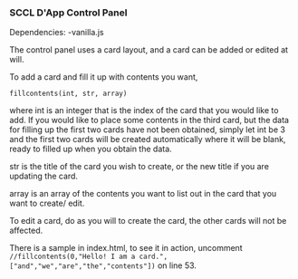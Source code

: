 ### SCCL D'App Control Panel

Dependencies: -vanilla.js

The control panel uses a card layout, and a card can be added or edited at will.

To add a card and fill it up with contents you want,

`fillcontents(int, str, array)`

where int is an integer that is the index of the card that you would like to add. If you would like to place some contents in the third card, but the data for filling up the first two cards have not been obtained, simply let int be 3 and the first two cards will be created automatically where it will be blank, ready to filled up when you obtain the data.

str is the title of the card you wish to create, or the new title if you are updating the card.

array is an array of the contents you want to list out in the card that you want to create/ edit.

To edit a card, do as you will to create the card, the other cards will not be affected.

There is a sample in index.html, to see it in action, uncomment `//fillcontents(0,"Hello! I am a card.",["and","we","are","the","contents"])` on line 53.
